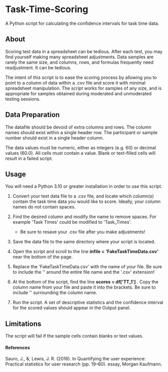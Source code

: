 # Task-Time-Scoring
A Python script for calculating the confidence intervals for task time data.

## About
Scoring test data in a spreadsheet can be tedious. After each test, you may find 
yourself making many spreadsheet adjustments. Data samples are rarely the same size, 
and columns, rows, and formulas frequently need readjustment. It can be tedious.

The intent of this script is to ease the scoring process by allowing you to point to a 
column of data within a .csv file and score it with minimal spreadsheet manipulation.
The script works for samples of any size, and is appropriate for samples obtained 
during moderated and unmoderated testing sessions.

## Data Preparation
The datafile should be devoid of extra columns and rows. The column names should 
exist within a single header row. The participant or sample number should exist in 
a single header column.

The data values must be numeric, either as integers (e.g. 60) or decimal values (60.0).
All cells must contain a value. Blank or text-filled cells will result in a failed script.

## Usage
You will need a Python 3.10 or greater installation in order to use this script. 

1. Convert your test data file to a .csv file, and locate which column(s) contain
the task time data you would like to score. Ideally, your column names do not contain spaces. 

2. Find the desired column and modify the name to remove spaces. For example 'Task Times' could be modified to 'Task_Times'.
    * Be sure to resave your .csv file after you make adjustments!

3. Save the data file to the same directory where your script is located.

4. Open the script and scroll to the line **infile = 'FakeTaskTimeData.csv'** near the bottom of the page. 

5. Replace the 'FakeTaskTimeData.csv' with the name of your file. Be sure to include the '' around the entire file name and the '.csv' extension!

6. At the bottom of the script, find the line **scores = df['TT_1']** . Copy the column name from your file and paste it into the brackets. Be sure to include '' surrounding the column name. 

7. Run the script. A set of descriptive statistics and the confidence interval for the scored values should appear in the Output panel. 

## Limitations
The script will fail if the sample cells contain blanks or text values. 


#### References
 Sauro, J., &; Lewis, J. R. (2016). In Quantifying the user experience: 
 Practical statistics for user research (pp. 19–60). essay, Morgan Kaufmann.



